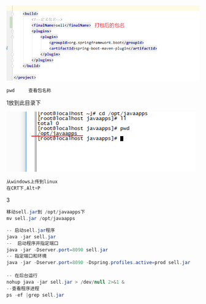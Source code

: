 ![1578571625024](项目部署.assets/1578571625024.png)

```java
pwd     查看包名称
```

1放到此目录下

![1578571785469](项目部署.assets/1578571785469.png)



```java
从windows上传到linux
在CRT下,Alt+P
```

3

```java
移动sell.jar到 /opt/javaapps下
mv sell.jar /opt/javaapps
```



```java
-- 启动sell.jar程序
java -jar sell.jar  
--  启动程序并指定端口
java -jar -Dserver.port=8090 sell.jar
-- 指定端口和环境
java -jar -Dserver.port=8090 -Dspring.profiles.active=prod sell.jar

-- 在后台运行
nohup java -jar sell.jar > /dev/null 2>&1 &
--查看程序进程
ps -ef |grep sell.jar
```

